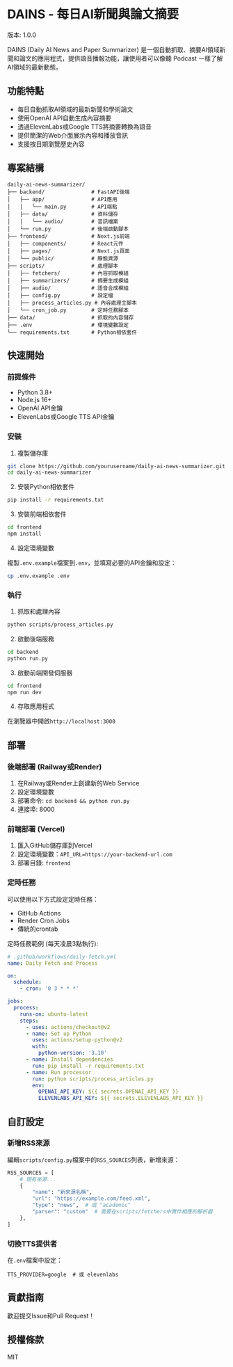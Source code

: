 # DAINS - 每日AI新聞與論文摘要

版本: 1.0.0

DAINS (Daily AI News and Paper Summarizer) 是一個自動抓取、摘要AI領域新聞和論文的應用程式，提供語音播報功能，讓使用者可以像聽 Podcast 一樣了解AI領域的最新動態。

## 功能特點

- 每日自動抓取AI領域的最新新聞和學術論文
- 使用OpenAI API自動生成內容摘要
- 透過ElevenLabs或Google TTS將摘要轉換為語音
- 提供簡潔的Web介面展示內容和播放音訊
- 支援按日期瀏覽歷史內容

## 專案結構

```
daily-ai-news-summarizer/
├── backend/               # FastAPI後端
│   ├── app/               # API應用
│   │   └── main.py        # API端點
│   ├── data/              # 資料儲存
│   │   └── audio/         # 音訊檔案
│   └── run.py             # 後端啟動腳本
├── frontend/              # Next.js前端
│   ├── components/        # React元件
│   ├── pages/             # Next.js頁面
│   └── public/            # 靜態資源
├── scripts/               # 處理腳本
│   ├── fetchers/          # 內容抓取模組
│   ├── summarizers/       # 摘要生成模組
│   ├── audio/             # 語音合成模組
│   ├── config.py          # 設定檔
│   ├── process_articles.py # 內容處理主腳本
│   └── cron_job.py        # 定時任務腳本
├── data/                  # 抓取的內容儲存
├── .env                   # 環境變數設定
└── requirements.txt       # Python相依套件
```

## 快速開始

### 前提條件

- Python 3.8+
- Node.js 16+
- OpenAI API金鑰
- ElevenLabs或Google TTS API金鑰

### 安裝

1. 複製儲存庫

```bash
git clone https://github.com/yourusername/daily-ai-news-summarizer.git
cd daily-ai-news-summarizer
```

2. 安裝Python相依套件

```bash
pip install -r requirements.txt
```

3. 安裝前端相依套件

```bash
cd frontend
npm install
```

4. 設定環境變數

複製`.env.example`檔案到`.env`，並填寫必要的API金鑰和設定：

```bash
cp .env.example .env
```

### 執行

1. 抓取和處理內容

```bash
python scripts/process_articles.py
```

2. 啟動後端服務

```bash
cd backend
python run.py
```

3. 啟動前端開發伺服器

```bash
cd frontend
npm run dev
```

4. 存取應用程式

在瀏覽器中開啟`http://localhost:3000`

## 部署

### 後端部署 (Railway或Render)

1. 在Railway或Render上創建新的Web Service
2. 設定環境變數
3. 部署命令: `cd backend && python run.py`
4. 連接埠: 8000

### 前端部署 (Vercel)

1. 匯入GitHub儲存庫到Vercel
2. 設定環境變數：`API_URL=https://your-backend-url.com`
3. 部署目錄: `frontend`

### 定時任務

可以使用以下方式設定定時任務：

- GitHub Actions
- Render Cron Jobs
- 傳統的crontab

定時任務範例 (每天凌晨3點執行):

```yaml
# .github/workflows/daily-fetch.yml
name: Daily Fetch and Process

on:
  schedule:
    - cron: '0 3 * * *'

jobs:
  process:
    runs-on: ubuntu-latest
    steps:
      - uses: actions/checkout@v2
      - name: Set up Python
        uses: actions/setup-python@v2
        with:
          python-version: '3.10'
      - name: Install dependencies
        run: pip install -r requirements.txt
      - name: Run processor
        run: python scripts/process_articles.py
        env:
          OPENAI_API_KEY: ${{ secrets.OPENAI_API_KEY }}
          ELEVENLABS_API_KEY: ${{ secrets.ELEVENLABS_API_KEY }}
```

## 自訂設定

### 新增RSS來源

編輯`scripts/config.py`檔案中的`RSS_SOURCES`列表，新增來源：

```python
RSS_SOURCES = [
    # 現有來源...
    {
        "name": "新來源名稱",
        "url": "https://example.com/feed.xml",
        "type": "news",  # 或 "academic"
        "parser": "custom"  # 需要在scripts/fetchers中實作相應的解析器
    },
]
```

### 切換TTS提供者

在`.env`檔案中設定：

```
TTS_PROVIDER=google  # 或 elevenlabs
```

## 貢獻指南

歡迎提交Issue和Pull Request！

## 授權條款

MIT 